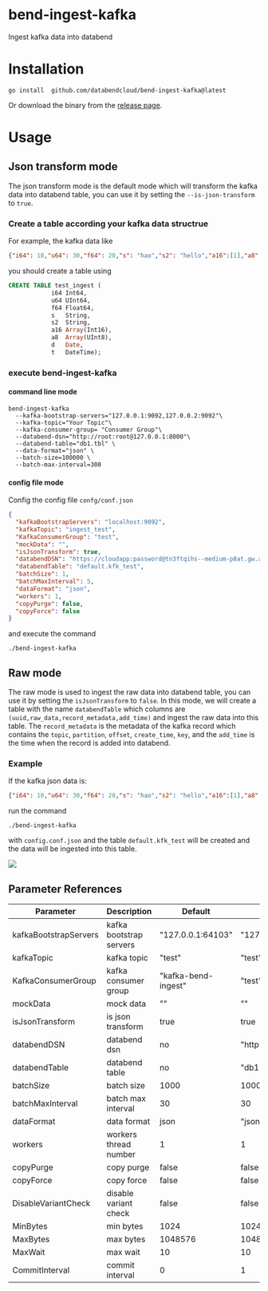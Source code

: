 # bend-ingest-kafka

Ingest kafka data into databend

# Installation

```shell
go install  github.com/databendcloud/bend-ingest-kafka@latest
```

Or download the binary from the [release page](https://github.com/databendcloud/bend-ingest-kafka/releases).

# Usage

## Json transform mode

The json transform mode is the default mode which will transform the kafka data into databend table, you can use it by setting the `--is-json-transform` to `true`.
### Create a table according your kafka data structrue
For example, the kafka data like 

```json
{"i64": 10,"u64": 30,"f64": 20,"s": "hao","s2": "hello","a16":[1],"a8":[2],"d": "2011-03-06","t": "2016-04-04 11:30:00"}
```

you should create a table using 

``` SQL
CREATE TABLE test_ingest (
			i64 Int64,
			u64 UInt64,
			f64 Float64,
			s   String,
			s2  String,
			a16 Array(Int16),
			a8  Array(UInt8),
			d   Date,
			t   DateTime);
```
      
### execute bend-ingest-kafka

#### command line mode
```shell
bend-ingest-kafka
  --kafka-bootstrap-servers="127.0.0.1:9092,127.0.0.2:9092"\
  --kafka-topic="Your Topic"\
  --kafka-consumer-group= "Consumer Group"\
  --databend-dsn="http://root:root@127.0.0.1:8000"\
  --databend-table="db1.tbl" \
  --data-format="json" \
  --batch-size=100000 \
  --batch-max-interval=300
```

#### config file mode
Config the config file `confg/conf.json`
```json
{
  "kafkaBootstrapServers": "localhost:9092",
  "kafkaTopic": "ingest_test",
  "KafkaConsumerGroup": "test",
  "mockData": "",
  "isJsonTransform": true,
  "databendDSN": "https://cloudapp:password@tn3ftqihs--medium-p8at.gw.aws-us-east-2.default.databend.com:443",
  "databendTable": "default.kfk_test",
  "batchSize": 1,
  "batchMaxInterval": 5,
  "dataFormat": "json",
  "workers": 1,
  "copyPurge": false,
  "copyForce": false
}
```

and execute the command
```shell
./bend-ingest-kafka 
```

## Raw mode
The raw mode is used to ingest the raw data into databend table, you can use it by setting the `isJsonTransform` to `false`.
In this mode, we will create a table with the name `databendTable` which columns are `(uuid,raw_data,record_metadata,add_time)` and ingest the raw data into this table.
The `record_metadata` is the metadata of the kafka record which contains the `topic`, `partition`, `offset`, `create_time`, `key`, and the `add_time` is the time when the record is added into databend.

### Example
If the kafka json data is:
```json
{"i64": 10,"u64": 30,"f64": 20,"s": "hao","s2": "hello","a16":[1],"a8":[2],"d": "2011-03-06","t": "2016-04-04 11:30:00"}
```
run the command
```shell
./bend-ingest-kafka 
```

with `config.conf.json` and the table `default.kfk_test` will be created and the data will be ingested into this table.

![](https://files.mdnice.com/user/4760/2e8b0267-5694-43b5-9992-316280b4594f.png)


## Parameter References
| Parameter             | Description             | Default             | example                       |
|-----------------------|-------------------------|---------------------|-------------------------------|
| kafkaBootstrapServers | kafka bootstrap servers | "127.0.0.1:64103"   | "127.0.0.1:9092,127.0.0.2:9092" |
| kafkaTopic            | kafka topic             | "test"              | "test"                        |
| KafkaConsumerGroup    | kafka consumer group    | "kafka-bend-ingest" | "test"                        |
| mockData              | mock data               | ""                  | ""                            |
| isJsonTransform       | is json transform       | true                | true                          |
| databendDSN           | databend dsn            | no                  | "http://localhost:8000"       |
| databendTable         | databend table          | no                  | "db1.tbl"                     |
| batchSize             | batch size              | 1000                | 1000                          |
| batchMaxInterval      | batch max interval      | 30                  | 30                            |
| dataFormat            | data format             | json                | "json"                        |
| workers               | workers thread number   | 1                   | 1                             |
| copyPurge             | copy purge              | false               | false                         |
| copyForce             | copy force              | false               | false                         |
| DisableVariantCheck   | disable variant check   | false               | false                         |
| MinBytes              | min bytes               | 1024                | 1024                          |
| MaxBytes              | max bytes               | 1048576             | 1048576                       |
| MaxWait               | max wait                | 10                  | 10                            |
| CommitInterval        | commit interval         | 0                   | 1                             |

